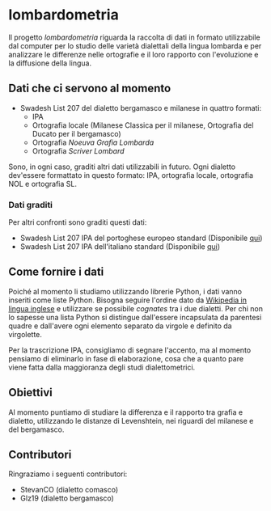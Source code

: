 # lombardometria
Il progetto _lombardometria_ riguarda la raccolta di dati in formato utilizzabile dal computer per lo studio delle varietà dialettali della lingua lombarda e per analizzare le differenze nelle ortografie e il loro rapporto con l'evoluzione e la diffusione della lingua.

## Dati che ci servono al momento
- Swadesh List 207 del dialetto bergamasco e milanese in quattro formati:
  - IPA
  - Ortografia locale (Milanese Classica per il milanese, Ortografia del Ducato per il bergamasco)
  - Ortografia _Noeuva Grafia Lombarda_
  - Ortografia _Scriver Lombard_

Sono, in ogni caso, graditi altri dati utilizzabili in futuro. Ogni dialetto dev'essere formattato in questo formato: IPA, ortografia locale, ortografia NOL e ortografia SL.

### Dati graditi
Per altri confronti sono graditi questi dati:
- Swadesh List 207 IPA del portoghese europeo standard (Disponibile [qui](https://en.wiktionary.org/wiki/Appendix:Portuguese_Swadesh_list))
- Swadesh List 207 IPA dell'italiano standard (Disponibile [qui](https://panglossa.fandom.com/wiki/Italian_Swadesh_list))

## Come fornire i dati
Poiché al momento li studiamo utilizzando librerie Python, i dati vanno inseriti come liste Python. Bisogna seguire l'ordine dato da [Wikipedia in lingua inglese](https://en.wikipedia.org/wiki/Swadesh_list) e utilizzare se possibile _cognates_ tra i due dialetti. Per chi non lo sapesse una lista Python si distingue dall'essere incapsulata da parentesi quadre e dall'avere ogni elemento separato da virgole e definito da virgolette.

Per la trascrizione IPA, consigliamo di segnare l'accento, ma al momento pensiamo di eliminarlo in fase di elaborazione, cosa che a quanto pare viene fatta dalla maggioranza degli studi dialettometrici.

## Obiettivi
Al momento puntiamo di studiare la differenza e il rapporto tra grafia e dialetto, utilizzando le distanze di Levenshtein, nei riguardi del milanese e del bergamasco.

## Contributori
Ringraziamo i seguenti contributori:
- StevanCO (dialetto comasco)
- Glz19 (dialetto bergamasco)
